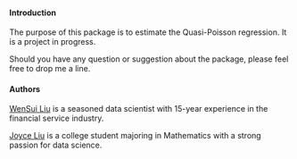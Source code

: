#### Introduction

The purpose of this package is to estimate the Quasi-Poisson regression. It is a project in progress.

Should you have any question or suggestion about the package, please feel free to drop me a line. 

#### Authors

[WenSui Liu](mailto:liuwensui@gmail.com) is a seasoned data scientist with 15-year experience in the financial service industry. 

[Joyce Liu](mailto:joyce.jl.liu@gmail.com) is a college student majoring in Mathematics with a strong passion for data science.
